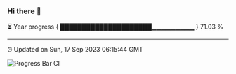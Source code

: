 ### Hi there 👋

⏳ Year progress { █████████████████████▁▁▁▁▁▁▁▁▁ } 71.03 %

---

⏰ Updated on Sun, 17 Sep 2023 06:15:44 GMT

![Progress Bar CI](https://github.com/liununu/liununu/workflows/Progress%20Bar%20CI/badge.svg)
